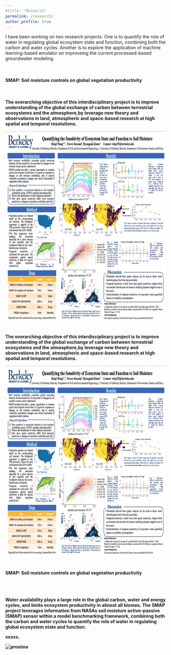 ```yaml
---
#title: "Research"
permalink: /research/
author_profile: true
---
```

I have been working on two research projects. One is to quantify the role of water in regulating global ecosystem state and function, combining both the carbon and water cycles. Another is to explore the application of machine learning-based emulator on improveing the current processed-based groundwater modeling.
 
<br/>		
<div>
	<h4><a id="currentOps">SMAP: Soil moisture controls on global vegetation productivity</a><h4>
<br />
		<p> 
			The overarching objective of this interdisciplinary project is to improve understanding of the global exchange of carbon between
			terrestrial ecosystems and the atmosphere,by leverage new theory and observations in land, atmospheric and space-based research
			at high spatial and temporal resolutions.
                </p>
		<div class="col-sm-6">
			<div class="image-middle"><img class="imageStyle" alt="proxima" src="/assets/images/smap1.png" width="800" height="600" />                       </div>
</div>

		
<br/>	
		
<div class="row">
   <div class="col-md-11">
	  <p>The overarching objective of this interdisciplinary project is to improve understanding of the global exchange of carbon between      
	  terrestrial ecosystems and the atmosphere,by leverage new theory and observations in land, atmospheric and space-based research at high  
	  spatial and temporal resolutions. 
	  </p>
</div>
</div>


<div class="col-sm-6">
			<div class="image-middle"><img class="imageStyle" alt="proxima" src="/assets/images/smap1.png" width="800" height="600" />                           </div>
</div>

<br/>	
  
 
<div class="row">
	<h4><a id="SMAP">SMAP: Soil moisture controls on global vegetation productivity</h4></a>
	<br />
</div>
	<br/>

<div class="row">
	<div class="col-md-11">
		<p>Water availability plays a large role in the global carbon, water and energy cycles, and limits ecosystem productivity in almost all biomes. 
		The SMAP project leverages information from NASAs soil moisture active-passive (SMAP) sensor within a model benchmarking framework, 
		combining both the carbon and water cycles to quantify the role of water in regulating global ecosystem state and function.
		</p>
	</div>
</div>

<div class="row">
	<div class="col-sm-6">	
		<p>xxxxx.
        </div>

</div>
<div class="col-sm-6">
			<div class="image-middle"><img class="imageStyle" alt="proxima" src="images/fields/TreeSavanah.jpg" width="400" height="256" />                           </div>
	</div>
</div>
<br/>	
